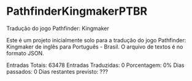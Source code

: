 # PathfinderKingmakerPTBR
Tradução do jogo Pathfinder: Kingmaker

Este é um projeto inicialmente solo para a tradução do jogo Pathfinder: Kingmaker de inglês para Português - Brasil. O arquivo de textos é no formato JSON.

Entradas Totais: 63478
Entradas Traduzidas: 0
Porcentagem: 0%
Dias passados: 0
Dias restantes previsto: ???
